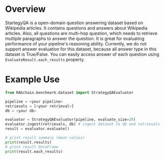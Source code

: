 # Overview

StartegyQA is a open-domain question answering dataset based on Wikipedia articles. It contains questions and answers about Wikipedia articles.
Also, all questions are multi-hop question, which needs to retrieve multiple paragraphs to answer the question.
It is great for evaluating performance of your pipeline's reasoning ability.
Currently, we do not support answer evaluation for this dataset, because all answer type in this dataset is True/False.
You can easily access answer of each question using `EvaluateResult.each_results` property.

# Example Use

```python
from RAGchain.benchmark.dataset import StrategyQAEvaluator

pipeline = <your pipeline>
retrievals = [<your retrieval>]
db = <your db>

evaluator = StrategyQAEvaluator(pipeline, evaluate_size=20)
evaluator.ingest(retrievals, db) # ingest dataset to db and retrievals
result = evaluator.evaluate()

# print result summary (mean values)
print(result.results)
# print result DataFrame
print(result.each_results)
```
